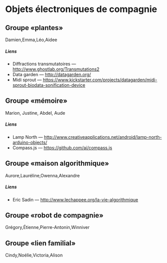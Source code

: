 # Objets électroniques de compagnie

## Groupe «plantes»
Damien,Emma,Léo,Aidee
##### Liens
* Diffractions transmutatoires — http://www.ghostlab.org/Transmutations2
* Data garden — http://datagarden.org/
* Midi sprout — https://www.kickstarter.com/projects/datagarden/midi-sprout-biodata-sonification-device

## Groupe «mémoire»
Marion, Justine, Abdel, Aude
##### Liens
* Lamp North — http://www.creativeapplications.net/android/lamp-north-arduino-objects/
* Compass.js — https://github.com/ai/compass.js

## Groupe «maison algorithmique»
Aurore,Lauréline,Owenna,Alexandre
##### Liens
* Eric Sadin — http://www.lechappee.org/la-vie-algorithmique

## Groupe «robot de compagnie»
Grégory,Étienne,Pierre-Antonin,Winniver

## Groupe «lien familial»
Cindy,Noélie,Victoria,Alison

